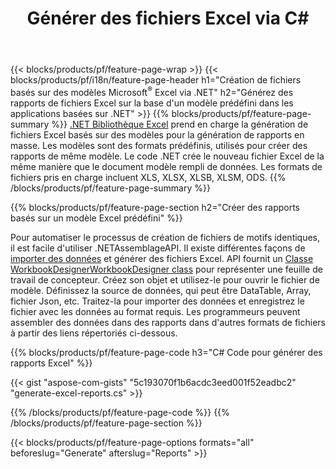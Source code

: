 ﻿---
title: Générer des fichiers Excel via C#
url: /fr/net/assembly/
description: Générer des feuilles de calcul Microsoft Excel à partir d'une feuille de modèle en utilisant le code C#
---
{{< blocks/products/pf/feature-page-wrap >}}
{{< blocks/products/pf/i18n/feature-page-header h1="Création de fichiers basés sur des modèles Microsoft<sup>®</sup> Excel via .NET" h2="Générez des rapports de fichiers Excel sur la base d\'un modèle prédéfini dans les applications basées sur .NET" >}}
{{% blocks/products/pf/feature-page-summary %}}
[.NET Bibliothèque Excel](/cells/net/) prend en charge la génération de fichiers Excel basés sur des modèles pour la génération de rapports en masse. Les modèles sont des formats prédéfinis, utilisés pour créer des rapports de même modèle. Le code .NET crée le nouveau fichier Excel de la même manière que le document modèle rempli de données. Les formats de fichiers pris en charge incluent XLS, XLSX, XLSB, XLSM, ODS.
{{% /blocks/products/pf/feature-page-summary %}}

{{% blocks/products/pf/feature-page-section h2="Créer des rapports basés sur un modèle Excel prédéfini" %}}

Pour automatiser le processus de création de fichiers de motifs identiques, il est facile d'utiliser .NETAssemblageAPI. Il existe différentes façons de [importer des données](https://docs.aspose.com/cells/net/import-data-into-worksheet/#importing-data-from-json) et générer des fichiers Excel. API fournit un [Classe WorkbookDesignerWorkbookDesigner class](https://apireference.aspose.com/cells/net/aspose.cells/workbookdesigner) pour représenter une feuille de travail de concepteur. Créez son objet et utilisez-le pour ouvrir le fichier de modèle. Définissez la source de données, qui peut être DataTable, Array, fichier Json, etc. Traitez-la pour importer des données et enregistrez le fichier avec les données au format requis. Les programmeurs peuvent assembler des données dans des rapports dans d'autres formats de fichiers à partir des liens répertoriés ci-dessous.



{{% blocks/products/pf/feature-page-code h3="C# Code pour générer des rapports Excel" %}}

{{< gist "aspose-com-gists" "5c193070f1b6acdc3eed001f52eadbc2" "generate-excel-reports.cs" >}}

{{% /blocks/products/pf/feature-page-code %}}
{{% /blocks/products/pf/feature-page-section %}}

{{< blocks/products/pf/feature-page-options formats="all" beforeslug="Generate" afterslug="Reports" >}}